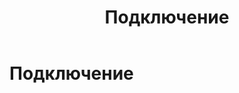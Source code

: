 ﻿---
layout: default
title: Подключение
nav_order: 1
parent: Работа с системой
has_children: true
---

Подключение
===========